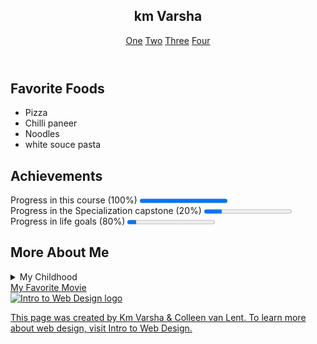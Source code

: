 <!doctype html>
<html lang = "en">
<head>
	<meta charset="utf-8">
	<title>Final Project</title>
	<link rel="stylesheet"	href="css/Together1.css">
</head>
<header>
	<nav>
		<h1> km Varsha</h1>
		<a href = "#FavoriteFoods">One</a>
		<a href = "#Achievements">Two</a>
		<a href = "#MoreAboutMe">Three</a>
		<a href = "#Other">Four</a>
	</nav>
</header>
<main>	
<section class = "half">
<h2>Favorite Foods</h2>
		<ul>
			<li>Pizza</li>
			<li>Chilli paneer</li>
			<li>Noodles</li>
			<li>white souce pasta</li>
		</ul>
</section>
<section class = "half">
	<h2>Achievements</h2>
		<p>Progress in this course (100%) <progress value = "100" max = "100"></progress><br>
		Progress in the Specialization capstone (20%) <progress value = "20" max = "100"></progress><br>
		Progress in life goals (80%) <progress value = "10" max = "100"></progress></p>
</section>
<section class = "whole"> 
	<h2>More About Me</h2>
		<details>
			<summary>My Childhood</summary>
				<p>I grew up in a small village Kolhua in Mirzapur. I am living with my family</p>
		</details>
</section>
<div class = "animate">
	<a href = "http://www.imdb.com/title/tt0368709/"> My Favorite Movie
</div>
</main>
<footer>
	<img src = "http://www.intro-webdesign.com/images/newlogo.png" alt = "Intro to Web Design logo">
	<p> This page was created by Km Varsha &amp; Colleen van Lent. To learn more about web design, visit <a href = "http://www.intro-webdesign.com/">Intro to Web Design.</a></p>
</footer>
</html>
